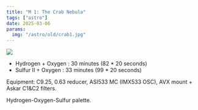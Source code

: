 ```yaml
---
title: "M 1: The Crab Nebula"
tags: ["astro"]
date: 2025-03-06
params:
  img: "/astro/old/crab1.jpg"
---
```


![](/astro/old/crab1.jpg)

- Hydrogen + Oxygen : 30 minutes (82 * 20 seconds)
- Sulfur II + Oxygen : 33 minutes (99 * 20 seconds)

Equipment: C9.25, 0.63 reducer, ASI533 MC (IMX533 OSC), AVX mount + Askar C1&C2 filters.

Hydrogen-Oxygen-Sulfur palette.



